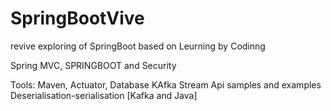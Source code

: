 # SpringBootVive
revive exploring of SpringBoot based on Leurning by Codinng

Spring MVC, SPRINGBOOT and Security

Tools: Maven, Actuator, Database
KAfka
Stream Api
samples and examples
Deserialisation-serialisation [Kafka and Java]

